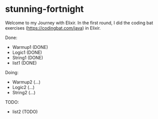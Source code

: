 # stunning-fortnight

Welcome to my Journey with Elixir. In the first round, I did the coding bat exercises (https://codingbat.com/java) in Elixir.


Done: 
- Warmup1   (DONE)
- Logic1    (DONE)
- String1   (DONE)
- list1     (DONE)

Doing:

- Warmup2   (...)
- Logic2    (...)
- String2   (...)

TODO:

- list2     (TODO)
